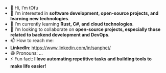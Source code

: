 - 👋 Hi, I’m tOfu
- 👀 I’m interested in **software development, open-source projects, and learning new technologies**.
- 🌱 I’m currently learning **Rust, C#, and cloud technologies**.
- 💞️ I’m looking to collaborate on **open-source projects, especially those related to backend development and DevOps**.
- 📫 How to reach me:
- **LinkedIn**: https://www.linkedin.com/in/sanphet/
- 😄 Pronouns: ...
- ⚡ Fun fact: **I love automating repetitive tasks and building tools to make life easier!**

<!---
tofu639/tofu639 is a ✨ special ✨ repository because its `README.md` (this file) appears on your GitHub profile.
You can click the Preview link to take a look at your changes.
--->
